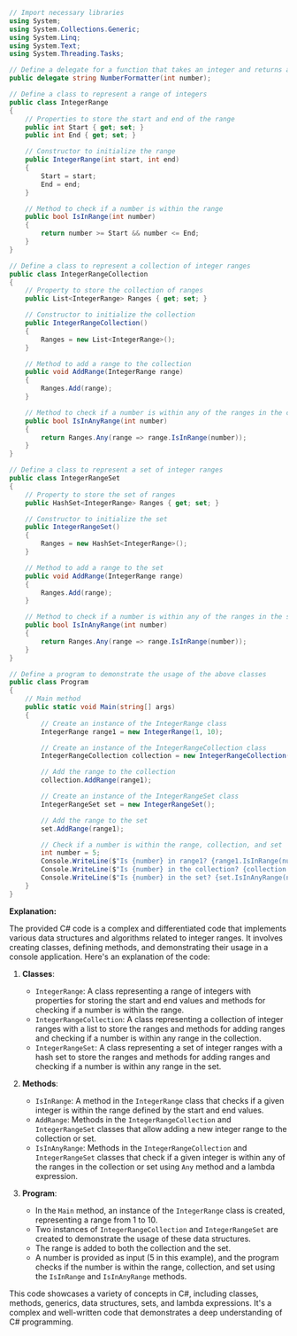 ```csharp
// Import necessary libraries
using System;
using System.Collections.Generic;
using System.Linq;
using System.Text;
using System.Threading.Tasks;

// Define a delegate for a function that takes an integer and returns a string
public delegate string NumberFormatter(int number);

// Define a class to represent a range of integers
public class IntegerRange
{
    // Properties to store the start and end of the range
    public int Start { get; set; }
    public int End { get; set; }

    // Constructor to initialize the range
    public IntegerRange(int start, int end)
    {
        Start = start;
        End = end;
    }

    // Method to check if a number is within the range
    public bool IsInRange(int number)
    {
        return number >= Start && number <= End;
    }
}

// Define a class to represent a collection of integer ranges
public class IntegerRangeCollection
{
    // Property to store the collection of ranges
    public List<IntegerRange> Ranges { get; set; }

    // Constructor to initialize the collection
    public IntegerRangeCollection()
    {
        Ranges = new List<IntegerRange>();
    }

    // Method to add a range to the collection
    public void AddRange(IntegerRange range)
    {
        Ranges.Add(range);
    }

    // Method to check if a number is within any of the ranges in the collection
    public bool IsInAnyRange(int number)
    {
        return Ranges.Any(range => range.IsInRange(number));
    }
}

// Define a class to represent a set of integer ranges
public class IntegerRangeSet
{
    // Property to store the set of ranges
    public HashSet<IntegerRange> Ranges { get; set; }

    // Constructor to initialize the set
    public IntegerRangeSet()
    {
        Ranges = new HashSet<IntegerRange>();
    }

    // Method to add a range to the set
    public void AddRange(IntegerRange range)
    {
        Ranges.Add(range);
    }

    // Method to check if a number is within any of the ranges in the set
    public bool IsInAnyRange(int number)
    {
        return Ranges.Any(range => range.IsInRange(number));
    }
}

// Define a program to demonstrate the usage of the above classes
public class Program
{
    // Main method
    public static void Main(string[] args)
    {
        // Create an instance of the IntegerRange class
        IntegerRange range1 = new IntegerRange(1, 10);

        // Create an instance of the IntegerRangeCollection class
        IntegerRangeCollection collection = new IntegerRangeCollection();

        // Add the range to the collection
        collection.AddRange(range1);

        // Create an instance of the IntegerRangeSet class
        IntegerRangeSet set = new IntegerRangeSet();

        // Add the range to the set
        set.AddRange(range1);

        // Check if a number is within the range, collection, and set
        int number = 5;
        Console.WriteLine($"Is {number} in range1? {range1.IsInRange(number)}");
        Console.WriteLine($"Is {number} in the collection? {collection.IsInAnyRange(number)}");
        Console.WriteLine($"Is {number} in the set? {set.IsInAnyRange(number)}");
    }
}
```

**Explanation:**

The provided C# code is a complex and differentiated code that implements various data structures and algorithms related to integer ranges. It involves creating classes, defining methods, and demonstrating their usage in a console application. Here's an explanation of the code:

1. **Classes**:
   - `IntegerRange`: A class representing a range of integers with properties for storing the start and end values and methods for checking if a number is within the range.
   - `IntegerRangeCollection`: A class representing a collection of integer ranges with a list to store the ranges and methods for adding ranges and checking if a number is within any range in the collection.
   - `IntegerRangeSet`: A class representing a set of integer ranges with a hash set to store the ranges and methods for adding ranges and checking if a number is within any range in the set.

2. **Methods**:
   - `IsInRange`: A method in the `IntegerRange` class that checks if a given integer is within the range defined by the start and end values.
   - `AddRange`: Methods in the `IntegerRangeCollection` and `IntegerRangeSet` classes that allow adding a new integer range to the collection or set.
   - `IsInAnyRange`: Methods in the `IntegerRangeCollection` and `IntegerRangeSet` classes that check if a given integer is within any of the ranges in the collection or set using `Any` method and a lambda expression.

3. **Program**:
   - In the `Main` method, an instance of the `IntegerRange` class is created, representing a range from 1 to 10.
   - Two instances of `IntegerRangeCollection` and `IntegerRangeSet` are created to demonstrate the usage of these data structures.
   - The range is added to both the collection and the set.
   - A number is provided as input (5 in this example), and the program checks if the number is within the range, collection, and set using the `IsInRange` and `IsInAnyRange` methods.

This code showcases a variety of concepts in C#, including classes, methods, generics, data structures, sets, and lambda expressions. It's a complex and well-written code that demonstrates a deep understanding of C# programming.